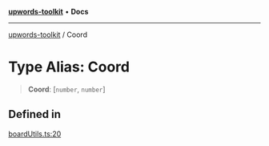 [**upwords-toolkit**](../README.md) • **Docs**

***

[upwords-toolkit](../globals.md) / Coord

# Type Alias: Coord

> **Coord**: [`number`, `number`]

## Defined in

[boardUtils.ts:20](https://github.com/PossibilityZero/upwords-toolkit/blob/2744cc267ac0331cbdb84fe8b6ecb1e227425c44/src/boardUtils.ts#L20)
